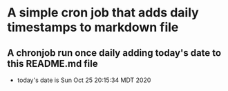 A simple cron job that adds daily timestamps to markdown file
============================================================
## A chronjob run once daily adding today's date to this README.md file
* today's date is Sun Oct 25 20:15:34 MDT 2020
